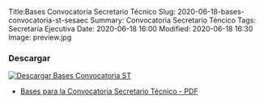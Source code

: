 Title:Bases Convocatoria Secretario Técnico
Slug: 2020-06-18-bases-convocatoria-st-sesaec
Summary: Convocatoria Secretario Téncico
Tags: Secretaría Ejecutiva
Date: 2020-06-18 16:00
Modified: 2020-06-18 16:30
Image: preview.jpg 

### Descargar

<a href="bases-convocatoria-st-2020.pdf"><img class="img-fluid" src="imagen-descargar.jpg" alt="Descargar Bases Convocatoria ST"></a>

* [ Bases para la Convocatoria Secretario Técnico - PDF](bases-convocatoria-st-2020.pdf) 
